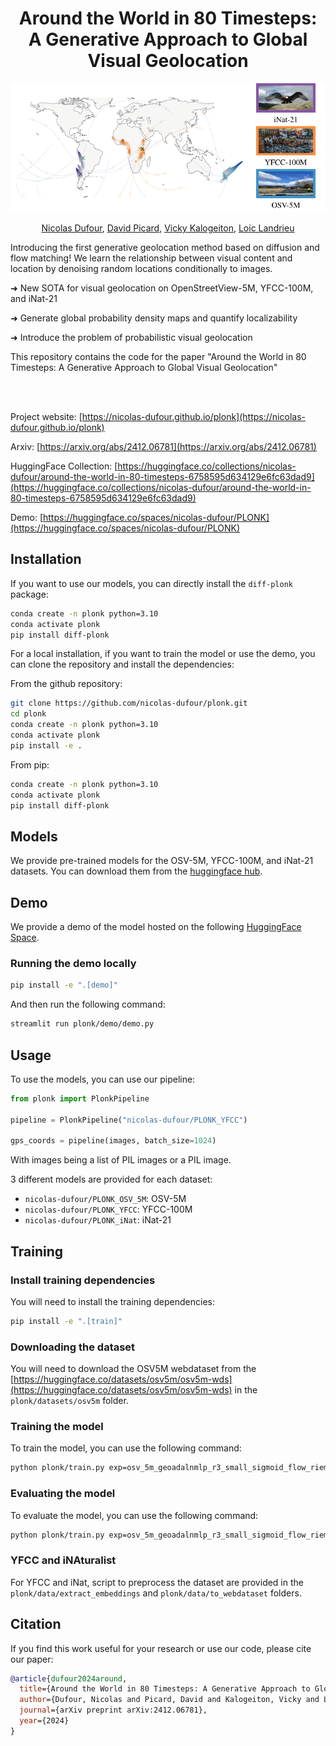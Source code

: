 <div align="center">

# Around the World in 80 Timesteps: <br>A Generative Approach to Global Visual Geolocation

![PLONK](/.media/teaser.png)

<a href="https://nicolas-dufour.github.io/" >Nicolas Dufour</a>, <a href="https://davidpicard.github.io/" >David Picard</a>, <a href="https://vicky.kalogeiton.info/" >Vicky Kalogeiton</a>, <a href="https://loiclandrieu.com/" >Loic Landrieu</a>
</div>

Introducing the first generative geolocation method based on diffusion and flow matching! We learn the relationship between visual content and location by denoising random locations conditionally to images.

➜ New SOTA for visual geolocation on OpenStreetView-5M, YFCC-100M, and iNat-21

➜ Generate global probability density maps and quantify localizability

➜ Introduce the problem of probabilistic visual geolocation

This repository contains the code for the paper "Around the World in 80 Timesteps: A Generative Approach to Global Visual Geolocation"

<br>
<br>

Project website: [https://nicolas-dufour.github.io/plonk](https://nicolas-dufour.github.io/plonk)

Arxiv: [https://arxiv.org/abs/2412.06781](https://arxiv.org/abs/2412.06781)

HuggingFace Collection: [https://huggingface.co/collections/nicolas-dufour/around-the-world-in-80-timesteps-6758595d634129e6fc63dad9](https://huggingface.co/collections/nicolas-dufour/around-the-world-in-80-timesteps-6758595d634129e6fc63dad9)

Demo: [https://huggingface.co/spaces/nicolas-dufour/PLONK](https://huggingface.co/spaces/nicolas-dufour/PLONK)

##  Installation
If you want to use our models, you can directly install the `diff-plonk` package:
```bash
conda create -n plonk python=3.10
conda activate plonk
pip install diff-plonk
```

For a local installation, if you want to train the model or use the demo, you can clone the repository and install the dependencies:


From the github repository:
```bash
git clone https://github.com/nicolas-dufour/plonk.git
cd plonk
conda create -n plonk python=3.10
conda activate plonk
pip install -e .
```

From pip:
```bash
conda create -n plonk python=3.10
conda activate plonk
pip install diff-plonk
```

## Models

We provide pre-trained models for the OSV-5M, YFCC-100M, and iNat-21 datasets. You can download them from the [huggingface hub](https://huggingface.co/collections/nicolas-dufour/around-the-world-in-80-timesteps-6758595d634129e6fc63dad9).

## Demo

We provide a demo of the model hosted on the following [HuggingFace Space](https://huggingface.co/spaces/nicolas-dufour/PLONK).

### Running the demo locally

```bash
pip install -e ".[demo]"
```

And then run the following command:

```bash
streamlit run plonk/demo/demo.py 
```

## Usage

To use the models, you can use our pipeline:

```python
from plonk import PlonkPipeline

pipeline = PlonkPipeline("nicolas-dufour/PLONK_YFCC")

gps_coords = pipeline(images, batch_size=1024)
```
With images being a list of PIL images or a PIL image.

3 different models are provided for each dataset:

- `nicolas-dufour/PLONK_OSV_5M`: OSV-5M
- `nicolas-dufour/PLONK_YFCC`: YFCC-100M
- `nicolas-dufour/PLONK_iNat`: iNat-21

## Training
### Install training dependencies
You will need to install the training dependencies:
```bash
pip install -e ".[train]"
```

### Downloading the dataset
You will need to download the OSV5M webdataset from the [https://huggingface.co/datasets/osv5m/osv5m-wds](https://huggingface.co/datasets/osv5m/osv5m-wds) in the `plonk/datasets/osv5m` folder.

### Training the model
To train the model, you can use the following command:

```bash
python plonk/train.py exp=osv_5m_geoadalnmlp_r3_small_sigmoid_flow_riemann mode=traineval experiment_name=My_OSV_5M_Experiment
```
### Evaluating the model
To evaluate the model, you can use the following command:

```bash
python plonk/train.py exp=osv_5m_geoadalnmlp_r3_small_sigmoid_flow_riemann mode=eval experiment_name=My_OSV_5M_Experiment
```

### YFCC and iNAturalist
For YFCC and iNat, script to preprocess the dataset are provided in the `plonk/data/extract_embeddings` and `plonk/data/to_webdataset` folders.

## Citation

If you find this work useful for your research or use our code, please cite our paper:

```bibtex
@article{dufour2024around,
  title={Around the World in 80 Timesteps: A Generative Approach to Global Visual Geolocation},
  author={Dufour, Nicolas and Picard, David and Kalogeiton, Vicky and Landrieu, Loic},
  journal={arXiv preprint arXiv:2412.06781},
  year={2024}
}
```
